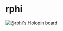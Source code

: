 # rphi
[![@rphi's Holopin board](https://holopin.io/api/@joelsathi/board?user=rphi)](https://holopin.io/@joelsathi)
